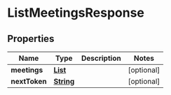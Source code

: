 

# ListMeetingsResponse


## Properties

| Name | Type | Description | Notes |
|------------ | ------------- | ------------- | -------------|
|**meetings** | [**List**](List.md) |  |  [optional] |
|**nextToken** | [**String**](String.md) |  |  [optional] |



